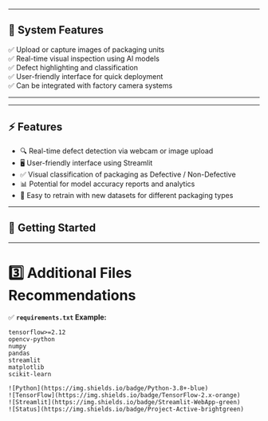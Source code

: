 
---

## 📸 **System Features**

✅ Upload or capture images of packaging units  
✅ Real-time visual inspection using AI models  
✅ Defect highlighting and classification  
✅ User-friendly interface for quick deployment  
✅ Can be integrated with factory camera systems  

---

---

## ⚡ Features

- 🔍 Real-time defect detection via webcam or image upload  
- 🖥️ User-friendly interface using Streamlit  
- ✅ Visual classification of packaging as Defective / Non-Defective  
- 📊 Potential for model accuracy reports and analytics  
- 🔄 Easy to retrain with new datasets for different packaging types  

---

## 🚀 Getting Started

---

# **3️⃣ Additional Files Recommendations**

✅ **`requirements.txt` Example:**

```text
tensorflow>=2.12
opencv-python
numpy
pandas
streamlit
matplotlib
scikit-learn

![Python](https://img.shields.io/badge/Python-3.8+-blue)
![TensorFlow](https://img.shields.io/badge/TensorFlow-2.x-orange)
![Streamlit](https://img.shields.io/badge/Streamlit-WebApp-green)
![Status](https://img.shields.io/badge/Project-Active-brightgreen)



